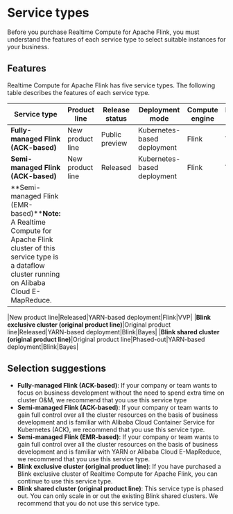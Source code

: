 # Service types

Before you purchase Realtime Compute for Apache Flink, you must understand the features of each service type to select suitable instances for your business.

## Features

Realtime Compute for Apache Flink has five service types. The following table describes the features of each service type.

|Service type|Product line|Release status|Deployment mode|Compute engine|Development platform|
|------------|------------|--------------|---------------|--------------|--------------------|
|**Fully-managed Flink \(ACK-based\)**|New product line|Public preview|Kubernetes-based deployment|Flink|VVP|
|**Semi-managed Flink \(ACK-based\)**|New product line|Released|Kubernetes-based deployment|Flink|VVP|
|**Semi-managed Flink \(EMR-based\)****Note:** A Realtime Compute for Apache Flink cluster of this service type is a dataflow cluster running on Alibaba Cloud E-MapReduce.

|New product line|Released|YARN-based deployment|Flink|VVP|
|**Blink exclusive cluster \(original product line\)**|Original product line|Released|YARN-based deployment|Blink|Bayes|
|**Blink shared cluster \(original product line\)**|Original product line|Phased-out|YARN-based deployment|Blink|Bayes|

## Selection suggestions

-   **Fully-managed Flink \(ACK-based\)**: If your company or team wants to focus on business development without the need to spend extra time on cluster O&M, we recommend that you use this service type
-   **Semi-managed Flink \(ACK-based\)**: If your company or team wants to gain full control over all the cluster resources on the basis of business development and is familiar with Alibaba Cloud Container Service for Kubernetes \(ACK\), we recommend that you use this service type.
-   **Semi-managed Flink \(EMR-based\)**: If your company or team wants to gain full control over all the cluster resources on the basis of business development and is familiar with YARN or Alibaba Cloud E-MapReduce, we recommend that you use this service type.
-   **Blink exclusive cluster \(original product line\)**: If you have purchased a Blink exclusive cluster of Realtime Compute for Apache Flink, you can continue to use this service type.
-   **Blink shared cluster \(original product line\)**: This service type is phased out. You can only scale in or out the existing Blink shared clusters. We recommend that you do not use this service type.

